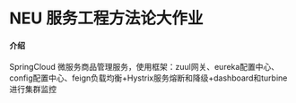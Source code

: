 # NEU 服务工程方法论大作业

#### 介绍
SpringCloud 微服务商品管理服务，使用框架：zuul网关、eureka配置中心、config配置中心、feign负载均衡+Hystrix服务熔断和降级+dashboard和turbine进行集群监控





